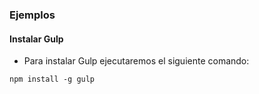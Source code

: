 ### Ejemplos
#### Instalar Gulp

- Para instalar Gulp ejecutaremos el siguiente comando:

```
npm install -g gulp
```
